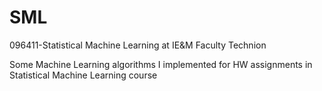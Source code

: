 # SML
096411-Statistical Machine Learning at IE&amp;M Faculty Technion

Some Machine Learning algorithms I implemented for HW assignments in Statistical Machine Learning course 

